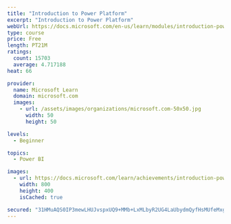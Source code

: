```yaml
---
title: "Introduction to Power Platform"
excerpt: "Introduction to Power Platform"
webUrl: https://docs.microsoft.com/en-us/learn/modules/introduction-power-platform/
type: course
price: Free
length: PT21M
ratings:
  count: 15703
  average: 4.717188
heat: 66

provider:
  name: Microsoft Learn
  domain: microsoft.com
  images:
    - url: /assets/images/organizations/microsoft.com-50x50.jpg
      width: 50
      height: 50

levels:
  - Beginner

topics:
  - Power BI

images:
  - url: https://docs.microsoft.com/learn/achievements/introduction-power-platform-social.png
    width: 800
    height: 400
    isCached: true

secured: "31HMuAQS0IP3mewLHUJvspxUQ9+MMb+LxMLbyR2UG4LaUbydmQyfHsMUfeMxgy5j6aMUGa0Zf68LMC1C5wFTpm+pd6qKaZb1/AiB9DAPTfGa+uwjceETf9E9fE/vC1ca3Hin1m1y0N517MWAdkZkY+b5jRoF+wuBTkY8xliJw546rn6Fh9lm9opEaZRcrUuRIAf6ngQXiwHZxtVGxQwDc9UikQZQGiYRbf+MdbvnBFA0RtVZ7vn7Sn+H4O91BdpN4PQNZ7QmsrSsoj/28uYcheRnuD6qZbLZiwS7hwr3FzF2uDxAS3DwKpEcVq6XBosSzxkacTp34g1ZzLFKjD6sQorDZPvXddXsuvo03X2qgpOOUUKCgD4+kGrpZ18FkDyzfTtrh/R2OVRf3mNKIidykA4kzO85Eo0WENi64vrusURUiUrKlxhJdnn3LMl3tKCO;yEaiOeXb5oQS0C+oVz+1EA=="
---
```


